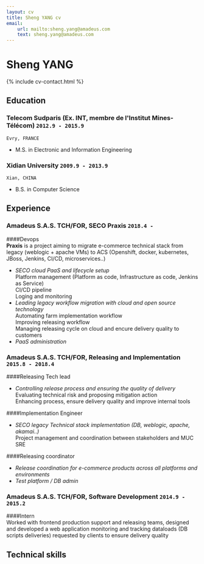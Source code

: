 ```yaml
---
layout: cv
title: Sheng YANG cv
email: 
    url: mailto:sheng.yang@amadeus.com
    text: sheng.yang@amadeus.com
---
```

# Sheng __YANG__

<!--
include contact information from the front matter
Supported arguments:
    - homepage: url, text
    - phone
    - email
-->
{% include cv-contact.html %}

## Education

### __Telecom Sudparis (Ex. INT, membre de l'Institut Mines-Télécom)__ `2012.9 - 2015.9`
```
Evry, FRANCE
```	
- M.S. in Electronic and Information Engineering

### __Xidian University__ `2009.9 - 2013.9`
```
Xian, CHINA
```
- B.S. in Computer Science

## Experience

### __Amadeus S.A.S. TCH/FOR, SECO Praxis__  `2018.4 - `
####Devops<br>
__Praxis__ is a project aiming to migrate e-commerce technical stack from legacy (weblogic + apache VMs) to ACS (Openshift, docker, kubernetes, JBoss, Jenkins, CI/CD, microservices..)
- _SECO cloud PaaS and lifecycle setup_<br>
	Platform management (Platform as code, Infrastructure as code, Jenkins as Service)<br>
	CI/CD pipeline<br>
	Loging and monitoring<br>
- _Leading legacy workflow migration with cloud and open source technology_<br>
	Automating farm implementation workflow<br>
	Improving releasing workflow<br>
	Managing releasing cycle on cloud and encure delivery quality to customers<br>
- _PaaS administration_<br>

### __Amadeus S.A.S. TCH/FOR, Releasing and Implementation__ `2015.8 - 2018.4`
####Releasing Tech lead<br>
- _Controlling release process and ensuring the quality of delivery_<br>
	Evaluating technical risk and proposing mitigation action<br>
	Enhancing process, ensure delivery quality and improve internal tools<br>

####Implementation Engineer<br>
- _SECO legacy Technical stack implementation (DB, weblogic, apache, akamai..)_<br>
	Project management and coordination between stakeholders and MUC SRE

####Releasing coordinator<br>
- _Release coordination for e-commerce products across all platforms and environments_
- _Test platform / DB admin_


### __Amadeus S.A.S. TCH/FOR, Software Development__ `2014.9 - 2015.2`
####Intern<br>
Worked with frontend production support and releasing teams, designed and developed a web application monitoring and tracking dataloads (DB scripts deliveries) requested by clients to ensure delivery quality 



## Technical skills


<!-- ### Footer

Last updated: May 2013 -->
